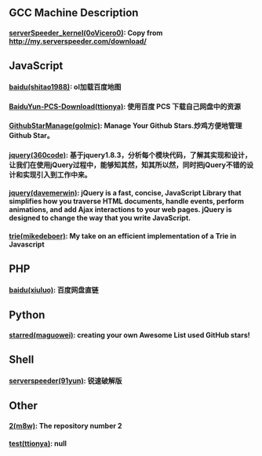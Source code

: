 ## GCC Machine Description

#### [serverSpeeder_kernel(0oVicero0)](https://github.com/0oVicero0/serverSpeeder_kernel): Copy from http://my.serverspeeder.com/download/

## JavaScript

#### [baidu(shitao1988)](https://github.com/shitao1988/baidu): ol加载百度地图

#### [BaiduYun-PCS-Download(ttionya)](https://github.com/ttionya/BaiduYun-PCS-Download): 使用百度 PCS 下载自己网盘中的资源

#### [GithubStarManage(golmic)](https://github.com/golmic/GithubStarManage): Manage Your Github Stars.炒鸡方便地管理Github Star。

#### [jquery(360code)](https://github.com/360code/jquery): 基于jquery1.8.3，分析每个模块代码，了解其实现和设计，让我们在使用jQuery过程中，能够知其然，知其所以然，同时把jQuery不错的设计和实现引入到工作中来。

#### [jquery(davemerwin)](https://github.com/davemerwin/jquery): jQuery is a fast, concise, JavaScript Library that simplifies how you traverse HTML documents, handle events, perform animations, and add Ajax interactions to your web pages. jQuery is designed to change the way that you write JavaScript.

#### [trie(mikedeboer)](https://github.com/mikedeboer/trie): My take on an efficient implementation of a Trie in Javascript

## PHP

#### [baidu(xiuluo)](https://github.com/xiuluo/baidu): 百度网盘直链

## Python

#### [starred(maguowei)](https://github.com/maguowei/starred): creating your own Awesome List used GitHub stars!

## Shell

#### [serverspeeder(91yun)](https://github.com/91yun/serverspeeder): 锐速破解版

## Other

#### [2(m8w)](https://github.com/m8w/2): The repository number 2

#### [test(ttionya)](https://github.com/ttionya/test): null

